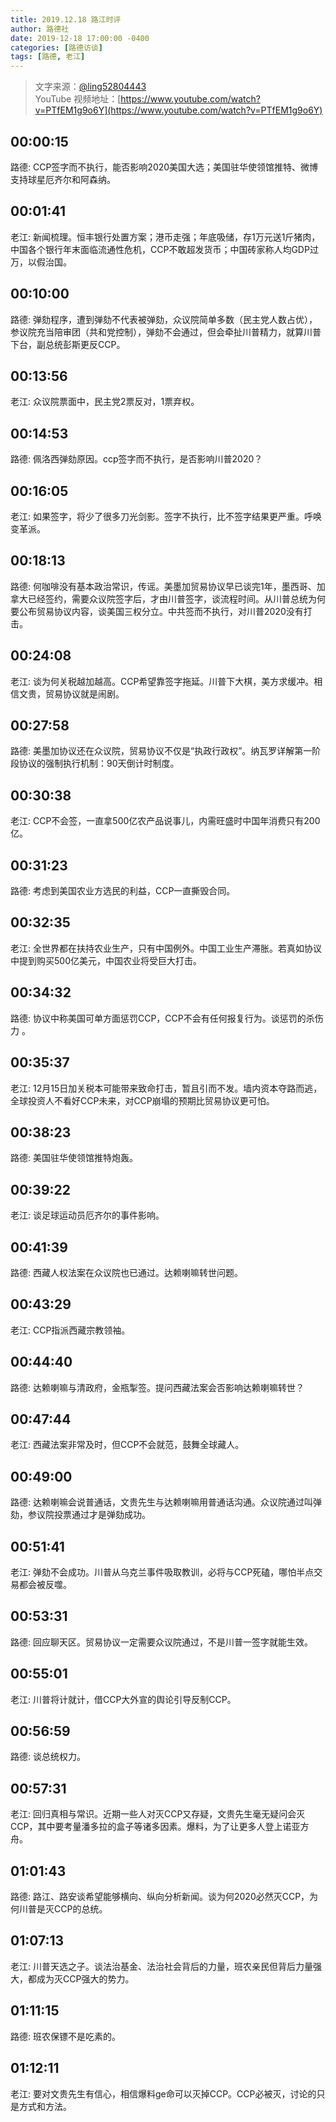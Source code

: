 ```yaml
---
title: 2019.12.18 路江时评
author: 路德社
date: 2019-12-18 17:00:00 -0400
categories: [路德访谈]
tags: [路德, 老江]
---
```


> 文字来源：[@ling52804443](https://twitter.com/ling52804443)  
> YouTube 视频地址：[https://www.youtube.com/watch?v=PTfEM1g9o6Y](https://www.youtube.com/watch?v=PTfEM1g9o6Y)

## 00:00:15

路德: CCP签字而不执行，能否影响2020美国大选；美国驻华使领馆推特、微博支持球星厄齐尔和阿森纳。

## 00:01:41

老江: 新闻梳理。恒丰银行处置方案；港币走强；年底吸储，存1万元送1斤猪肉，中国各个银行年末面临流通性危机，CCP不敢超发货币；中国砖家称人均GDP过万，以假治国。

## 00:10:00

路德: 弹劾程序，遭到弹劾不代表被弹劾，众议院简单多数（民主党人数占优），参议院充当陪审团（共和党控制），弹劾不会通过，但会牵扯川普精力，就算川普下台，副总统彭斯更反CCP。

## 00:13:56

老江: 众议院票面中，民主党2票反对，1票弃权。

## 00:14:53

路德: 佩洛西弹劾原因。ccp签字而不执行，是否影响川普2020？

## 00:16:05

老江: 如果签字，将少了很多刀光剑影。签字不执行，比不签字结果更严重。呼唤变革派。

## 00:18:13

路德: 何咖啡没有基本政治常识，传谣。美墨加贸易协议早已谈完1年，墨西哥、加拿大已经签约，需要众议院签字后，才由川普签字，谈流程时间。从川普总统为何要公布贸易协议内容，谈美国三权分立。中共签而不执行，对川普2020没有打击。

## 00:24:08

老江: 谈为何关税越加越高。CCP希望靠签字拖延。川普下大棋，美方求缓冲。相信文贵，贸易协议就是闹剧。

## 00:27:58

路德: 美墨加协议还在众议院，贸易协议不仅是“执政行政权”。纳瓦罗详解第一阶段协议的强制执行机制：90天倒计时制度。

## 00:30:38

老江: CCP不会签，一直拿500亿农产品说事儿，内需旺盛时中国年消费只有200亿。

## 00:31:23

路德: 考虑到美国农业方选民的利益，CCP一直撕毁合同。

## 00:32:35

老江: 全世界都在扶持农业生产，只有中国例外。中国工业生产滞胀。若真如协议中提到购买500亿美元，中国农业将受巨大打击。

## 00:34:32

路德: 协议中称美国可单方面惩罚CCP，CCP不会有任何报复行为。谈惩罚的杀伤力 。

## 00:35:37

老江: 12月15日加关税本可能带来致命打击，暂且引而不发。墙内资本夺路而逃，全球投资人不看好CCP未来，对CCP崩塌的预期比贸易协议更可怕。

## 00:38:23

路德: 美国驻华使领馆推特炮轰。

## 00:39:22

老江: 谈足球运动员厄齐尔的事件影响。

## 00:41:39

路德: 西藏人权法案在众议院也已通过。达赖喇嘛转世问题。

## 00:43:29

老江: CCP指派西藏宗教领袖。

## 00:44:40

路德: 达赖喇嘛与清政府，金瓶掣签。提问西藏法案会否影响达赖喇嘛转世？

## 00:47:44

老江: 西藏法案非常及时，但CCP不会就范，鼓舞全球藏人。

## 00:49:00

路德: 达赖喇嘛会说普通话，文贵先生与达赖喇嘛用普通话沟通。众议院通过叫弹劾，参议院投票通过才是弹劾成功。

## 00:51:41

老江: 弹劾不会成功。川普从乌克兰事件吸取教训，必将与CCP死磕，哪怕半点交易都会被反噬。

## 00:53:31

路德: 回应聊天区。贸易协议一定需要众议院通过，不是川普一签字就能生效。

## 00:55:01

老江: 川普将计就计，借CCP大外宣的舆论引导反制CCP。

## 00:56:59

路德: 谈总统权力。

## 00:57:31

老江: 回归真相与常识。近期一些人对灭CCP又存疑，文贵先生毫无疑问会灭CCP，其中要考量潘多拉的盒子等诸多因素。爆料，为了让更多人登上诺亚方舟。

## 01:01:43

路德: 路江、路安谈希望能够横向、纵向分析新闻。谈为何2020必然灭CCP，为何川普是灭CCP的总统。

## 01:07:13

老江: 川普天选之子。谈法治基金、法治社会背后的力量，班农亲民但背后力量强大，都成为灭CCP强大的势力。

## 01:11:15

路德: 班农保镖不是吃素的。

## 01:12:11

老江: 要对文贵先生有信心，相信爆料ge命可以灭掉CCP。CCP必被灭，讨论的只是方式和方法。
